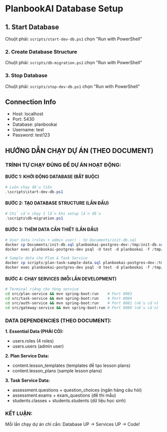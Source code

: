 # PlanbookAI Database Setup

## 1. Start Database

Chuột phải: `scripts/start-dev-db.ps1` chọn "Run with PowerShell"

### 2. Create Database Structure

Chuột phải: `scripts/db-migration.ps1` chọn "Run with PowerShell"

### 3. Stop Database

Chuột phải: `scripts/stop-dev-db.ps1` chọn "Run with PowerShell"

## Connection Info

- Host: localhost
- Port: 5430
- Database: planbookai
- Username: test
- Password: test123

## HƯỚNG DẪN CHẠY DỰ ÁN (THEO DOCUMENT)

### TRÌNH TỰ CHẠY ĐÚNG ĐỂ DỰ ÁN HOẠT ĐỘNG:

#### BƯỚC 1: KHỞI ĐỘNG DATABASE (BẮT BUỘC)
```powershell
# Luôn chạy đầu tiên
.\scripts\start-dev-db.ps1
```

#### BƯỚC 2: TẠO DATABASE STRUCTURE (LẦN ĐẦU)
```powershell
# Chỉ cần chạy 1 lần khi setup lần đầu
.\scripts\db-migration.ps1
```

#### BƯỚC 3: THÊM DATA CẦN THIẾT (LẦN ĐẦU)
```powershell
# User data (roles + admin user) - từ Documents/init-db.sql
docker cp Documents/init-db.sql planbookai-postgres-dev:/tmp/init-db.sql
docker exec planbookai-postgres-dev psql -U test -d planbookai -f /tmp/init-db.sql

# Sample data cho Plan & Task Service
docker cp scripts/plan-task-sample-data.sql planbookai-postgres-dev:/tmp/plan-task-sample-data.sql
docker exec planbookai-postgres-dev psql -U test -d planbookai -f /tmp/plan-task-sample-data.sql
```

#### BƯỚC 4: CHẠY SERVICES (MỖI LẦN DEVELOPMENT)
```bash
# Terminal riêng cho từng service
cd src/plan-service && mvn spring-boot:run    # Port 8083
cd src/task-service && mvn spring-boot:run    # Port 8084
cd src/auth-service && mvn spring-boot:run    # Port 8081 (nếu cần)
cd src/gateway-service && mvn spring-boot:run # Port 8080 (nếu cần)
```

### DATA DEPENDENCIES (THEO DOCUMENT):

**1. Essential Data (PHẢI CÓ):**
- users.roles (4 roles)
- users.users (admin user) 

**2. Plan Service Data:**
- content.lesson_templates (templates để tạo lesson plans)
- content.lesson_plans (sample lesson plans)

**3. Task Service Data:**
- assessment.questions + question_choices (ngân hàng câu hỏi)
- assessment.exams + exam_questions (đề thi mẫu)
- students.classes + students.students (dữ liệu học sinh)

### KẾT LUẬN:
Mỗi lần chạy dự án chỉ cần: Database UP → Services UP → Code!